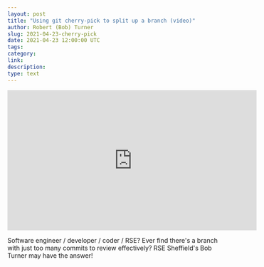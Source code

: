 ```yaml
---
layout: post
title: "Using git cherry-pick to split up a branch (video)"
author: Robert (Bob) Turner
slug: 2021-04-23-cherry-pick
date: 2021-04-23 12:00:00 UTC
tags:
category:
link:
description:
type: text
---
```


<iframe width="560" height="315" src="https://www.youtube-nocookie.com/embed/h8XnBRZEPYI" title="YouTube video player" frameborder="0" allow="accelerometer; autoplay; clipboard-write; encrypted-media; gyroscope; picture-in-picture" allowfullscreen></iframe>

Software engineer / developer / coder / RSE? Ever find there's a branch with just too many commits to review effectively? RSE Sheffield's Bob Turner may have the answer!
